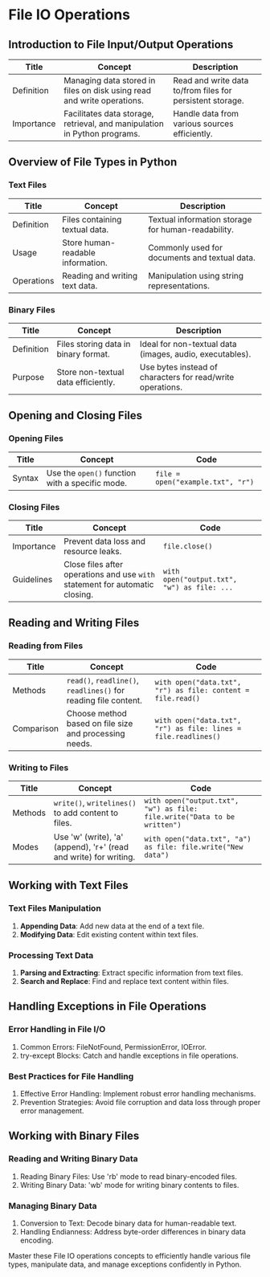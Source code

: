 # File IO Operations

## Introduction to File Input/Output Operations

| Title           | Concept                                                               | Description                              |
|-----------------|-----------------------------------------------------------------------|------------------------------------------|
| Definition      | Managing data stored in files on disk using read and write operations. | Read and write data to/from files for persistent storage. |
| Importance      | Facilitates data storage, retrieval, and manipulation in Python programs. | Handle data from various sources efficiently. |

## Overview of File Types in Python

### Text Files

| Title        | Concept                                | Description                                        |
|--------------|----------------------------------------|----------------------------------------------------|
| Definition   | Files containing textual data.         | Textual information storage for human-readability. |
| Usage        | Store human-readable information.      | Commonly used for documents and textual data.      |
| Operations   | Reading and writing text data.         | Manipulation using string representations.         |

### Binary Files

| Title        | Concept                                | Description                                       |
|--------------|----------------------------------------|---------------------------------------------------|
| Definition   | Files storing data in binary format.   | Ideal for non-textual data (images, audio, executables). |
| Purpose      | Store non-textual data efficiently.    | Use bytes instead of characters for read/write operations. |

## Opening and Closing Files

### Opening Files

| Title        | Concept                                | Code                                     |
|--------------|----------------------------------------|------------------------------------------|
| Syntax       | Use the `open()` function with a specific mode. | `file = open("example.txt", "r")` |

### Closing Files

| Title        | Concept                                | Code                                     |
|--------------|----------------------------------------|------------------------------------------|
| Importance   | Prevent data loss and resource leaks. | `file.close()` |
| Guidelines   | Close files after operations and use `with` statement for automatic closing. | `with open("output.txt", "w") as file: ...` |

## Reading and Writing Files

### Reading from Files

| Title        | Concept                                | Code                                           |
|--------------|----------------------------------------|-------------------------------------------------|
| Methods      | `read()`, `readline()`, `readlines()` for reading file content. | `with open("data.txt", "r") as file: content = file.read()` |
| Comparison   | Choose method based on file size and processing needs. | `with open("data.txt", "r") as file: lines = file.readlines()` |

### Writing to Files

| Title        | Concept                                | Code                                           |
|--------------|----------------------------------------|-------------------------------------------------|
| Methods      | `write()`, `writelines()` to add content to files. | `with open("output.txt", "w") as file: file.write("Data to be written")` |
| Modes        | Use 'w' (write), 'a' (append), 'r+' (read and write) for writing. | `with open("data.txt", "a") as file: file.write("New data")` | 

## Working with Text Files

### Text Files Manipulation

1. **Appending Data**: Add new data at the end of a text file.
2. **Modifying Data**: Edit existing content within text files.

### Processing Text Data

1. **Parsing and Extracting**: Extract specific information from text files.
2. **Search and Replace**: Find and replace text content within files.

## Handling Exceptions in File Operations

### Error Handling in File I/O

1. Common Errors: FileNotFound, PermissionError, IOError.
2. try-except Blocks: Catch and handle exceptions in file operations.

### Best Practices for File Handling

1. Effective Error Handling: Implement robust error handling mechanisms.
2. Prevention Strategies: Avoid file corruption and data loss through proper error management.

## Working with Binary Files

### Reading and Writing Binary Data

1. Reading Binary Files: Use 'rb' mode to read binary-encoded files.
2. Writing Binary Data: 'wb' mode for writing binary contents to files.

### Managing Binary Data

1. Conversion to Text: Decode binary data for human-readable text.
2. Handling Endianness: Address byte-order differences in binary data encoding.

Master these File IO operations concepts to efficiently handle various file types, manipulate data, and manage exceptions confidently in Python.
